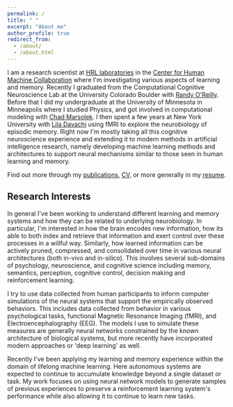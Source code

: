 ```yaml
---
permalink: /
title: " "
excerpt: "About me"
author_profile: true
redirect_from:
  - /about/
  - /about.html
---
```


I am a research scientist at [HRL laboratories](http://www.hrl.com/) in the [Center for Human Machine Collaboration](http://chmc.hrl.com/) where I'm investigating various aspects of learning and memory. Recently I graduated from the Computational Cognitive Neuroscience Lab at the University Colorado Boulder with [Randy O'Reilly](https://ccnlab.org/people/oreilly/). Before that I did my undergraduate at the University of Minnesota in Minneapolis where I studied Physics, and got involved in computational modeling with [Chad Marsolek](https://cla.umn.edu/about/directory/profile/marso002). I then spent a few years at New York University with [Lila Davachi](https://davachilab.psychology.columbia.edu/) using fMRI to explore the neurobiology of episodic memory. Right now I'm mostly taking all this cognitive neuroscience experience and extending it to modern methods in artificial intelligence research, namely developing machine learning methods and architectures to support neural mechanisms similar to those seen in human learning and memory.

Find out more through my [publications](publications), [CV](cv), or more generally in my [resume](/files/nk_resume.pdf).


## Research Interests
In general I've been working to understand different learning and memory systems and how they can be related to underlying neurobiology. In particular, I'm interested in how the brain encodes new information, how its able to both index and retrieve that information and exert control over these processes in a willful way. Similarly, how learned information can be actively pruned, compressed, and consolidated over time in various neural architectures (both in-vivo and in-silico).  This involves several sub-domains of psychology, neuroscience, and cognitive science including memory, semantics, perception, cognitive control, decision making and reinforcement learning.

I try to use data collected from human participants to inform computer simulations of the neural systems that support the empirically observed behaviors. This includes data collected from behavior in various psychological tasks, functional Magnetic Resonance Imaging (fMRI), and Electroencephalography (EEG). The models I use to simulate these measures are generally neural networks constrained by the known architecture of biological systems, but more recently have incorporated modern approaches or 'deep learning' as well.

Recently I've been applying my learning and memory experience within the domain of lifelong machine learning.  Here autonomous systems are expected to continue to accumulate knowledge beyond a single dataset or task.  My work focuses on using neural network models to generate samples of previous experiences to preserve a reinforcement learning system's performance while also allowing it to continue to learn new tasks.